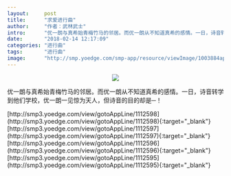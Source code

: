 ```yaml
---
layout:     post
title:      "求爱进行曲"
author:     "作者：武林武士"
intro:      "优一朗与真希始青梅竹马的邻居。而优一朗从不知道真希的感情。一日，诗音转学到他们学校，优一朗一见惊为天人，但诗音的目的却是─！"
date:       "2018-02-14 12:17:09"
categories: "进行曲"
tags:       "进行曲"
image:      "http://smp.yoedge.com/smp-app/resource/viewImage/1003884appline.png"
---
```

<div style="text-align: center">
<p><img src="http://smp.yoedge.com/smp-app/resource/viewImage/1003884appline.png"/></p>
</div>
<p class="post-meta">
<span>优一朗与真希始青梅竹马的邻居。而优一朗从不知道真希的感情。一日，诗音转学到他们学校，优一朗一见惊为天人，但诗音的目的却是─！</span>
</p>
[http://smp3.yoedge.com/view/gotoAppLine/1112598](http://smp3.yoedge.com/view/gotoAppLine/1112598){:target="_blank"}
[http://smp3.yoedge.com/view/gotoAppLine/1112597](http://smp3.yoedge.com/view/gotoAppLine/1112597){:target="_blank"}
[http://smp3.yoedge.com/view/gotoAppLine/1112596](http://smp3.yoedge.com/view/gotoAppLine/1112596){:target="_blank"}
[http://smp3.yoedge.com/view/gotoAppLine/1112595](http://smp3.yoedge.com/view/gotoAppLine/1112595){:target="_blank"}


